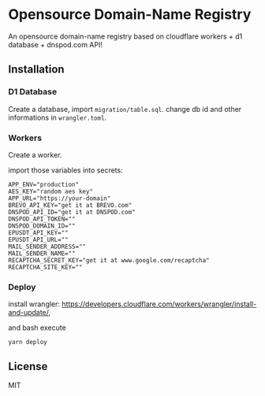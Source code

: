 # Opensource Domain-Name Registry

An opensource domain-name registry based on cloudflare workers + d1 database + dnspod.com API!

## Installation

### D1 Database

Create a database, import `migration/table.sql`. change db id and other informations in `wrangler.toml`.

### Workers

Create a worker.

import those variables into secrets:
```
APP_ENV="production"
AES_KEY="random aes key"
APP_URL="https://your-domain" 
BREVO_API_KEY="get it at BREVO.com"
DNSPOD_API_ID="get it at DNSPOD.com"
DNSPOD_API_TOKEN=""
DNSPOD_DOMAIN_ID=""
EPUSDT_API_KEY=""
EPUSDT_API_URL=""
MAIL_SENDER_ADDRESS=""
MAIL_SENDER_NAME=""
RECAPTCHA_SECRET_KEY="get it at www.google.com/recaptcha"
RECAPTCHA_SITE_KEY=""
```

### Deploy

install wrangler: https://developers.cloudflare.com/workers/wrangler/install-and-update/,

and bash execute 
```
yarn deploy
```

## License

MIT
